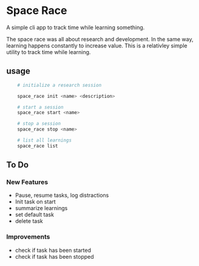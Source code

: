 # Space Race

A simple cli app to track time while learning something.  

The space race was all about research and development. In the same way, learning happens constantly to increase value. This is a relativley simple utility to track time while learning.

## usage

```sh
    # initialize a research session

    space_race init <name> <description>

    # start a session
    space_race start <name>

    # stop a session
    space_race stop <name>

    # list all learnings
    space_race list

```

## To Do

### New Features

* Pause, resume tasks, log distractions
* Init task on start
* summarize learnings
* set default task
* delete task

### Improvements

* check if task has been started
* check if task has been stopped
